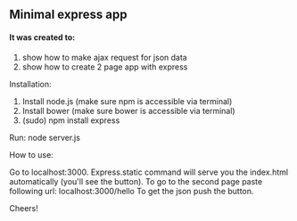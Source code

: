 ## Minimal express app ##

#### It was created to: ####
1. show how to make ajax request for json data </br>
2. show how to create 2 page app with express </br>

Installation:

1. Install node.js (make sure npm is accessible via terminal)
2. Install bower (make sure bower is accessible via terminal)
3. (sudo) npm install express

Run:
node server.js

How to use:

Go to localhost:3000.
Express.static command will serve you the index.html automatically (you'll see the button).
To go to the second page paste following url: localhost:3000/hello
To get the json push the button.

Cheers!
